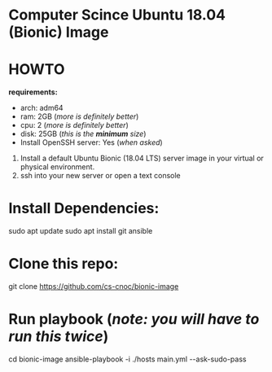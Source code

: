 # Computer Scince Ubuntu 18.04 (Bionic) Image

# HOWTO

__requirements:__
  
  * arch: adm64
  * ram: 2GB (_more is definitely better_)
  * cpu: 2 (_more is definitely better_)
  * disk: 25GB (_this is the __minimum__ size_)
  * Install OpenSSH server: Yes (_when asked_)
  
1. Install a default Ubuntu Bionic (18.04 LTS) server image in your virtual or physical environment.  
2. ssh into your new server or open a text console

# Install Dependencies:
 
 sudo apt update
 sudo apt install git ansible
 
# Clone this repo:
 
   git clone https://github.com/cs-cnoc/bionic-image
   
# Run playbook (_note: you will have to run this twice_)

  cd bionic-image
  ansible-playbook -i ./hosts main.yml --ask-sudo-pass
  
 

